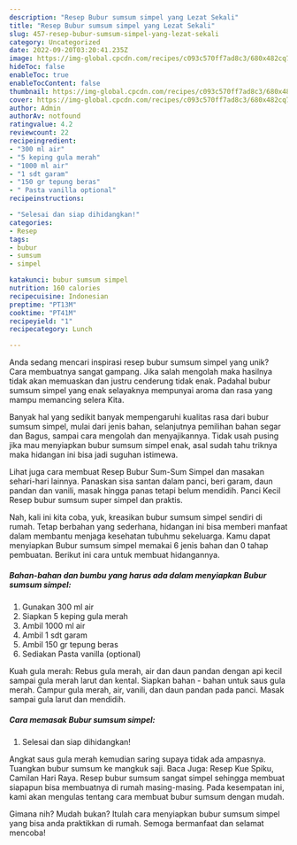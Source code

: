 ```yaml
---
description: "Resep Bubur sumsum simpel yang Lezat Sekali"
title: "Resep Bubur sumsum simpel yang Lezat Sekali"
slug: 457-resep-bubur-sumsum-simpel-yang-lezat-sekali
category: Uncategorized
date: 2022-09-20T03:20:41.235Z
image: https://img-global.cpcdn.com/recipes/c093c570ff7ad8c3/680x482cq70/bubur-sumsum-simpel-foto-resep-utama.jpg
hideToc: false
enableToc: true
enableTocContent: false
thumbnail: https://img-global.cpcdn.com/recipes/c093c570ff7ad8c3/680x482cq70/bubur-sumsum-simpel-foto-resep-utama.jpg
cover: https://img-global.cpcdn.com/recipes/c093c570ff7ad8c3/680x482cq70/bubur-sumsum-simpel-foto-resep-utama.jpg
author: Admin
authorAv: notfound
ratingvalue: 4.2
reviewcount: 22
recipeingredient:
- "300 ml air"
- "5 keping gula merah"
- "1000 ml air"
- "1 sdt garam"
- "150 gr tepung beras"
- " Pasta vanilla optional"
recipeinstructions:

- "Selesai dan siap dihidangkan!"
categories:
- Resep
tags:
- bubur
- sumsum
- simpel

katakunci: bubur sumsum simpel 
nutrition: 160 calories
recipecuisine: Indonesian
preptime: "PT13M"
cooktime: "PT41M"
recipeyield: "1"
recipecategory: Lunch

---
```





Anda sedang mencari inspirasi resep bubur sumsum simpel yang unik? Cara membuatnya sangat gampang. Jika salah mengolah maka hasilnya tidak akan memuaskan dan justru cenderung tidak enak. Padahal bubur sumsum simpel yang enak selayaknya mempunyai aroma dan rasa yang mampu memancing selera Kita.





Banyak hal yang sedikit banyak mempengaruhi kualitas rasa dari bubur sumsum simpel, mulai dari jenis bahan, selanjutnya pemilihan bahan segar dan Bagus, sampai cara mengolah dan menyajikannya. Tidak usah pusing jika mau menyiapkan bubur sumsum simpel enak,      asal sudah tahu triknya maka hidangan ini bisa jadi suguhan istimewa.














Lihat juga cara membuat Resep Bubur Sum-Sum Simpel dan masakan sehari-hari lainnya. Panaskan sisa santan dalam panci, beri garam, daun pandan dan vanili, masak hingga panas tetapi belum mendidih. Panci Kecil Resep bubur sumsum super simpel dan praktis.






Nah, kali ini kita coba, yuk, kreasikan bubur sumsum simpel sendiri di rumah. Tetap berbahan yang sederhana, hidangan ini bisa memberi manfaat dalam membantu menjaga kesehatan tubuhmu sekeluarga. Kamu dapat menyiapkan Bubur sumsum simpel memakai 6 jenis bahan dan 0 tahap pembuatan. Berikut ini cara untuk membuat hidangannya.

<!--inarticleads1-->

##### Bahan-bahan dan bumbu yang harus ada dalam menyiapkan Bubur sumsum simpel:

1. Gunakan 300 ml air
1. Siapkan 5 keping gula merah
1. Ambil 1000 ml air
1. Ambil 1 sdt garam
1. Ambil 150 gr tepung beras
1. Sediakan  Pasta vanilla (optional)


Kuah gula merah: Rebus gula merah, air dan daun pandan dengan api kecil sampai gula merah larut dan kental. Siapkan bahan - bahan untuk saus gula merah. Campur gula merah, air, vanili, dan daun pandan pada panci. Masak sampai gula larut dan mendidih. 

<!--inarticleads2-->

##### Cara memasak Bubur sumsum simpel:


1. Selesai dan siap dihidangkan!

Angkat saus gula merah kemudian saring supaya tidak ada ampasnya. Tuangkan bubur sumsum ke mangkuk saji. Baca Juga: Resep Kue Spiku, Camilan Hari Raya. Resep bubur sumsum sangat simpel sehingga membuat siapapun bisa membuatnya di rumah masing-masing. Pada kesempatan ini, kami akan mengulas tentang cara membuat bubur sumsum dengan mudah. 

Gimana nih? Mudah bukan? Itulah cara menyiapkan bubur sumsum simpel yang bisa anda praktikkan di rumah. Semoga bermanfaat dan selamat mencoba!
